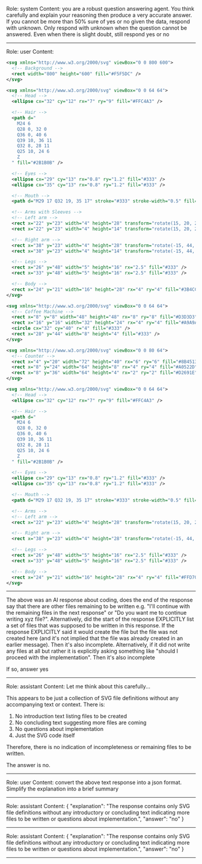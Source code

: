 Role: system
Content: you are a robust question answering agent. You think carefully and explain your reasoning then produce a very accurate answer. If you cannot be more than 50% sure of yes or no given the data, respond with unknown. Only respond with unknown when the question cannot be answered. Even when there is slight doubt, still respond yes or no
__________________
Role: user
Content: 
```svg assets/svgs/background.svg
<svg xmlns="http://www.w3.org/2000/svg" viewBox="0 0 800 600">
  <!-- Background -->
  <rect width="800" height="600" fill="#F5F5DC" />
</svg>
```

```svg assets/svgs/barista.svg
<svg xmlns="http://www.w3.org/2000/svg" viewBox="0 0 64 64">
  <!-- Head -->
  <ellipse cx="32" cy="12" rx="7" ry="9" fill="#FFC4A3" />

  <!-- Hair -->
  <path d="
    M24 6 
    Q28 0, 32 0 
    Q36 0, 40 6 
    Q39 10, 36 11 
    Q32 8, 28 11 
    Q25 10, 24 6 
    Z
  " fill="#2B1B0B" />

  <!-- Eyes -->
  <ellipse cx="29" cy="13" rx="0.8" ry="1.2" fill="#333" />
  <ellipse cx="35" cy="13" rx="0.8" ry="1.2" fill="#333" />

  <!-- Mouth -->
  <path d="M29 17 Q32 19, 35 17" stroke="#333" stroke-width="0.5" fill="none" />

  <!-- Arms with Sleeves -->
  <!-- Left arm -->
  <rect x="22" y="23" width="4" height="28" transform="rotate(15, 20, 25)" fill="#FFC4A3" rx="2.5" />
  <rect x="22" y="23" width="4" height="14" transform="rotate(15, 20, 25)" fill="#3B4CCA" rx="2.5" />

  <!-- Right arm -->
  <rect x="38" y="23" width="4" height="28" transform="rotate(-15, 44, 25)" fill="#FFC4A3" rx="2.5" />
  <rect x="38" y="23" width="4" height="14" transform="rotate(-15, 44, 25)" fill="#3B4CCA" rx="2.5" />

  <!-- Legs -->
  <rect x="26" y="48" width="5" height="16" rx="2.5" fill="#333" />
  <rect x="33" y="48" width="5" height="16" rx="2.5" fill="#333" />

  <!-- Body -->
  <rect x="24" y="21" width="16" height="28" rx="4" ry="4" fill="#3B4CCA" />
</svg>
```

```svg assets/svgs/coffee_machine.svg
<svg xmlns="http://www.w3.org/2000/svg" viewBox="0 0 64 64">
  <!-- Coffee Machine -->
  <rect x="8" y="8" width="48" height="48" rx="8" ry="8" fill="#D3D3D3" />
  <rect x="16" y="16" width="32" height="24" rx="4" ry="4" fill="#A9A9A9" />
  <circle cx="32" cy="40" r="4" fill="#333" />
  <rect x="28" y="44" width="8" height="4" fill="#333" />
</svg>
```

```svg assets/svgs/counter.svg
<svg xmlns="http://www.w3.org/2000/svg" viewBox="0 0 80 64">
  <!-- Counter -->
  <rect x="4" y="20" width="72" height="40" rx="6" ry="6" fill="#8B4513" />
  <rect x="8" y="24" width="64" height="8" rx="4" ry="4" fill="#A0522D" />
  <rect x="8" y="36" width="64" height="4" rx="2" ry="2" fill="#D2691E" />
</svg>
```

```svg assets/svgs/customer.svg
<svg xmlns="http://www.w3.org/2000/svg" viewBox="0 0 64 64">
  <!-- Head -->
  <ellipse cx="32" cy="12" rx="7" ry="9" fill="#FFC4A3" />

  <!-- Hair -->
  <path d="
    M24 6 
    Q28 0, 32 0 
    Q36 0, 40 6 
    Q39 10, 36 11 
    Q32 8, 28 11 
    Q25 10, 24 6 
    Z
  " fill="#2B1B0B" />

  <!-- Eyes -->
  <ellipse cx="29" cy="13" rx="0.8" ry="1.2" fill="#333" />
  <ellipse cx="35" cy="13" rx="0.8" ry="1.2" fill="#333" />

  <!-- Mouth -->
  <path d="M29 17 Q32 19, 35 17" stroke="#333" stroke-width="0.5" fill="none" />

  <!-- Arms -->
  <!-- Left arm -->
  <rect x="22" y="23" width="4" height="28" transform="rotate(15, 20, 25)" fill="#FFC4A3" rx="2.5" />

  <!-- Right arm -->
  <rect x="38" y="23" width="4" height="28" transform="rotate(-15, 44, 25)" fill="#FFC4A3" rx="2.5" />

  <!-- Legs -->
  <rect x="26" y="48" width="5" height="16" rx="2.5" fill="#333" />
  <rect x="33" y="48" width="5" height="16" rx="2.5" fill="#333" />

  <!-- Body -->
  <rect x="24" y="21" width="16" height="28" rx="4" ry="4" fill="#FFD700" />
</svg>
```

____
The above was an AI response about coding, does the end of the response say that there are other files remaining to be written e.g. "I'll continue with the remaining files in the next response" or "Do you want me to continue writing xyz file?". Alternatively, did the start of the response EXPLICITLY list a set of files that was supposed to be written in this response. If the response EXPLICITLY said it would create the file but the file was not created here (and it's not implied that the file was already created in an earlier message). Then it's also incomplete. Alternatively, if it did not write any files at all but rather it is explicitly asking something like "should I proceed with the implementation". Then it's also incomplete

If so, answer yes

__________________
Role: assistant
Content: Let me think about this carefully...

This appears to be just a collection of SVG file definitions without any accompanying text or context. There is:
1. No introduction text listing files to be created
2. No concluding text suggesting more files are coming
3. No questions about implementation
4. Just the SVG code itself

Therefore, there is no indication of incompleteness or remaining files to be written.

The answer is no.
__________________
Role: user
Content: convert the above text response into a json format. Simplify the explanation into a brief summary
__________________
Role: assistant
Content: {
  "explanation": "The response contains only SVG file definitions without any introductory or concluding text indicating more files to be written or questions about implementation.",
  "answer": "no"
}
__________________
Role: assistant
Content: {
  "explanation": "The response contains only SVG file definitions without any introductory or concluding text indicating more files to be written or questions about implementation.",
  "answer": "no"
}
__________________
